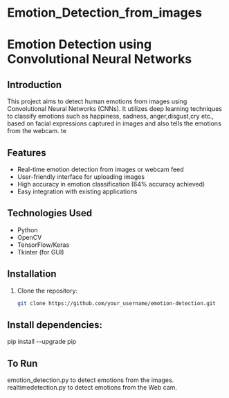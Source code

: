 # Emotion_Detection_from_images
# Emotion Detection using Convolutional Neural Networks

## Introduction
This project aims to detect human emotions from images using Convolutional Neural Networks (CNNs). It utilizes deep learning techniques to classify emotions such as happiness, sadness, anger,disgust,cry etc., based on facial expressions captured in images and also tells the emotions from the webcam.
 te
## Features
- Real-time emotion detection from images or webcam feed
- User-friendly interface for uploading images
- High accuracy in emotion classification (64% accuracy achieved)
- Easy integration with existing applications

## Technologies Used
- Python
- OpenCV
- TensorFlow/Keras
- Tkinter (for GUI)

## Installation
1. Clone the repository:
   ```bash
   git clone https://github.com/your_username/emotion-detection.git


## Install dependencies:   

pip install --upgrade pip

## To Run
emotion_detection.py to detect emotions from the images.
realtimedetection.py to detect emotions from the Web cam.
